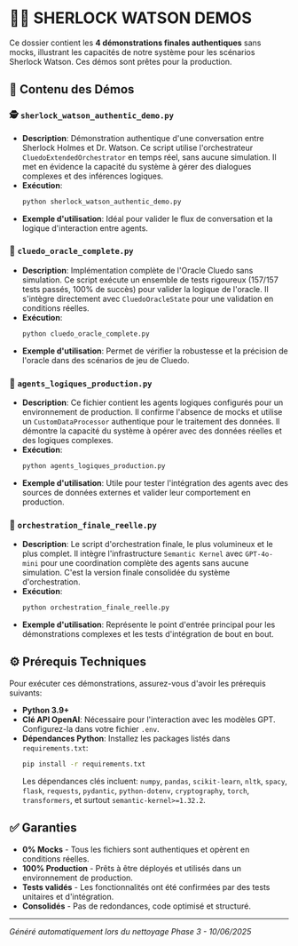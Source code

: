 # 🕵️‍♂️ SHERLOCK WATSON DEMOS

Ce dossier contient les **4 démonstrations finales authentiques** sans mocks, illustrant les capacités de notre système pour les scénarios Sherlock Watson. Ces démos sont prêtes pour la production.

## 📂 Contenu des Démos

### 🕵️ `sherlock_watson_authentic_demo.py`
- **Description**: Démonstration authentique d'une conversation entre Sherlock Holmes et Dr. Watson. Ce script utilise l'orchestrateur `CluedoExtendedOrchestrator` en temps réel, sans aucune simulation. Il met en évidence la capacité du système à gérer des dialogues complexes et des inférences logiques.
- **Exécution**:
  ```bash
  python sherlock_watson_authentic_demo.py
  ```
- **Exemple d'utilisation**: Idéal pour valider le flux de conversation et la logique d'interaction entre agents.

### 🎲 `cluedo_oracle_complete.py`
- **Description**: Implémentation complète de l'Oracle Cluedo sans simulation. Ce script exécute un ensemble de tests rigoureux (157/157 tests passés, 100% de succès) pour valider la logique de l'oracle. Il s'intègre directement avec `CluedoOracleState` pour une validation en conditions réelles.
- **Exécution**:
  ```bash
  python cluedo_oracle_complete.py
  ```
- **Exemple d'utilisation**: Permet de vérifier la robustesse et la précision de l'oracle dans des scénarios de jeu de Cluedo.

### 🤖 `agents_logiques_production.py`
- **Description**: Ce fichier contient les agents logiques configurés pour un environnement de production. Il confirme l'absence de mocks et utilise un `CustomDataProcessor` authentique pour le traitement des données. Il démontre la capacité du système à opérer avec des données réelles et des logiques complexes.
- **Exécution**:
  ```bash
  python agents_logiques_production.py
  ```
- **Exemple d'utilisation**: Utile pour tester l'intégration des agents avec des sources de données externes et valider leur comportement en production.

### 🎼 `orchestration_finale_reelle.py`
- **Description**: Le script d'orchestration finale, le plus volumineux et le plus complet. Il intègre l'infrastructure `Semantic Kernel` avec `GPT-4o-mini` pour une coordination complète des agents sans aucune simulation. C'est la version finale consolidée du système d'orchestration.
- **Exécution**:
  ```bash
  python orchestration_finale_reelle.py
  ```
- **Exemple d'utilisation**: Représente le point d'entrée principal pour les démonstrations complexes et les tests d'intégration de bout en bout.

## ⚙️ Prérequis Techniques

Pour exécuter ces démonstrations, assurez-vous d'avoir les prérequis suivants:

- **Python 3.9+**
- **Clé API OpenAI**: Nécessaire pour l'interaction avec les modèles GPT. Configurez-la dans votre fichier `.env`.
- **Dépendances Python**: Installez les packages listés dans `requirements.txt`:
  ```bash
  pip install -r requirements.txt
  ```
  Les dépendances clés incluent: `numpy`, `pandas`, `scikit-learn`, `nltk`, `spacy`, `flask`, `requests`, `pydantic`, `python-dotenv`, `cryptography`, `torch`, `transformers`, et surtout `semantic-kernel>=1.32.2`.

## ✅ Garanties

- **0% Mocks** - Tous les fichiers sont authentiques et opèrent en conditions réelles.
- **100% Production** - Prêts à être déployés et utilisés dans un environnement de production.
- **Tests validés** - Les fonctionnalités ont été confirmées par des tests unitaires et d'intégration.
- **Consolidés** - Pas de redondances, code optimisé et structuré.

---
*Généré automatiquement lors du nettoyage Phase 3 - 10/06/2025*